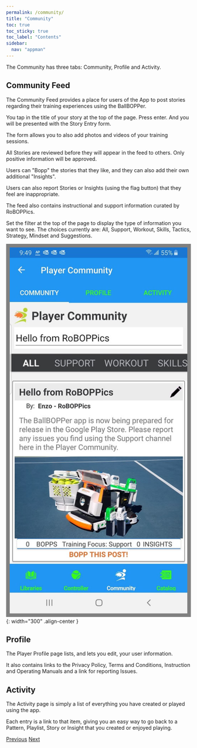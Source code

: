```yaml
---
permalink: /community/
title: "Community"
toc: true
toc_sticky: true
toc_label: "Contents"
sidebar:
  nav: "appman"
---
```


The Community has three tabs: Community, Profile and Activity.

## Community Feed

The Community Feed provides a place for users of the App to post stories regarding their training experiences using the BallBOPPer. 

You tap in the title of your story at the top of the page. Press enter. And you will be presented with the Story Entry form.

The form allows you to also add photos and videos of your training sessions.

All Stories are reviewed before they will appear in the feed to others. Only positive information will be approved. 

Users can "Bopp" the stories that they like, and they can also add their own additional "Insights". 

Users can also report Stories or Insights (using the flag button) that they feel are inappropriate.

The feed also contains instructional and support information curated by RoBOPPics. 

Set the filter at the top of the page to display the type of information you want to see. The choices currently are: All, Support, Workout, Skills, Tactics, Strategy, Mindset and Suggestions.

![Community Image](../assets/images/PlayerCommunity_500.jpg){: width="300" .align-center } 

## Profile

The Player Profile page lists, and lets you edit, your user information. 

It also contains links to the Privacy Policy, Terms and Conditions, Instruction and Operating Manuals and a link for reporting Issues.

## Activity

The Activity page is simply a list of everything you have created or played using the app. 

Each entry is a link to that item, giving you an easy way to go back to a Pattern, Playlist, Story or Insight that you created or enjoyed playing.

  <nav class="pagination">
      <a href="/BallBOPPer/coreController/" class="pagination--pager" title="Core Controller">Previous</a>
      <a href="/BallBOPPer/appmancatalog/" class="pagination--pager" title="Catalog">Next</a> 
  </nav>
